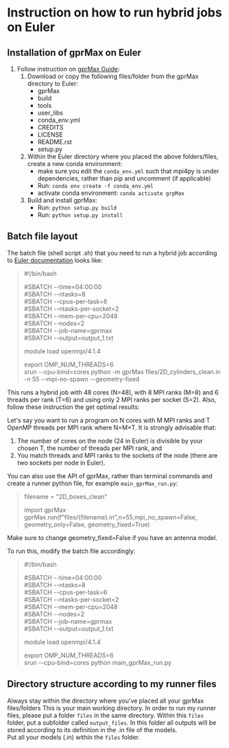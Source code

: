 # Instruction on how to run hybrid jobs on Euler

## Installation of gprMax on Euler
1. Follow instruction on [gprMax Guide](http://docs.gprmax.com/en/latest/include_readme.html):
    1. Download or copy the following files/folder from the gprMax directory to Euler:
        - gprMax
        - build
        - tools
        - user_libs
        - conda_env.yml
        - CREDITS
        - LICENSE
        - README.rst
        - setup.py
    2. Within the Euler directory where you placed the above folders/files, create a new conda environment:
        - make sure you edit the `conda_env.yml` such that mpi4py is under dependencies, rather than pip and uncomment (if applicable)
        - Run: `conda env create -f conda_env.yml`
        - activate conda environment: `conda activate grpMax`
    3. Build and install gprMax:
        - Run: `python setup.py build`
        - Run: `python setup.py install`
    
## Batch file layout
The batch file (shell script .sh) that you need to run a hybrid job according to [Euler documentation](https://scicomp.ethz.ch/wiki/Parallel_computing) looks like: 

> #!/bin/bash
>
> #SBATCH --time=04:00:00  
> #SBATCH --ntasks=8  
> #SBATCH --cpus-per-task=6  
> #SBATCH --ntasks-per-socket=2  
> #SBATCH --mem-per-cpu=2048  
> #SBATCH --nodes=2  
> #SBATCH --job-name=gprmax  
> #SBATCH --output=output_1.txt  
>
> module load openmpi/4.1.4
>
> export OMP_NUM_THREADS=6  
> srun --cpu-bind=cores python -m gprMax files/2D_cylinders_clean.in -n 55 --mpi-no-spawn --geometry-fixed

This runs a hybrid job with 48 cores (N=48), with 8 MPI ranks (M=8) and 6 threads per rank (T=6) and using only 2 MPI ranks per socket (S=2). Also, follow these instruction the get optimal results: 

Let's say you want to run a program on N cores with M MPI ranks and T OpenMP threads per MPI rank where N=M×T. It is strongly advisable that:

1. The number of cores on the node (24 in Euler) is divisible by your chosen T, the number of threads per MPI rank, and
2. You match threads and MPI ranks to the sockets of the node (there are two sockets per node in Euler).

You can also use the API of gprMax, rather than terminal commands and create a runner python file, for example `main_gprMax_run.py`:

> filename = "2D_boxes_clean"
>
> import gprMax  
> gprMax.run(f"files/{filename}.in",n=55,mpi_no_spawn=False, geometry_only=False, geometry_fixed=True)

Make sure to change geometry_fixed=False if you have an antenna model. 

To run this, modify the batch file accordingly: 

> #!/bin/bash
>
> #SBATCH --time=04:00:00  
> #SBATCH --ntasks=8  
> #SBATCH --cpus-per-task=6  
> #SBATCH --ntasks-per-socket=2  
> #SBATCH --mem-per-cpu=2048  
> #SBATCH --nodes=2  
> #SBATCH --job-name=gprmax  
> #SBATCH --output=output_1.txt  
>
> module load openmpi/4.1.4
>
> export OMP_NUM_THREADS=6  
> srun --cpu-bind=cores python main_gprMax_run.py

## Directory structure according to my runner files
Always stay within the directory where you've placed all your gprMax files/folders This is your main working directory. In order to run my runner files, please put a folder `files` in the same directory. Within this `files` folder, put a subfolder called `output_files`. In this folder all outputs will be stored according to its definition in the .in file of the models.  
Put all your models (.in) within the `files` folder. 

